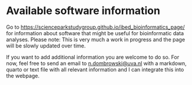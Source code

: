 # Available software information

Go to https://scienceparkstudygroup.github.io/ibed_bioinformatics_page/ for information about  software that might be useful for bioinformatic data analyses. Please note: This is very much a work in progress and the page will be slowly updated over time.

If you want to add additional information you are welcome to do so. For now, feel free to send an email to <n.dombrowski@uva.nl> with a markdown, quarto or text file with all relevant information and I can integrate this into the webpage. 
